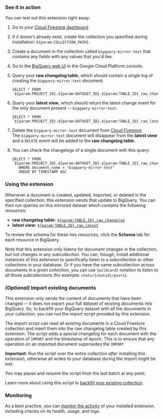 ### See it in action

You can test out this extension right away:

1.  Go to your [Cloud Firestore dashboard](https://console.firebase.google.com/project/${param:PROJECT_ID}/database/firestore/data).

1.  If it doesn't already exist, create the collection you specified during installation: `${param:COLLECTION_PATH}`.

1.  Create a document in the collection called `bigquery-mirror-test` that contains any fields with any values that you'd like.

1.  Go to the [BigQuery web UI](https://console.cloud.google.com/bigquery?project=${param:PROJECT_ID}&p=${param:PROJECT_ID}&d=${param:DATASET_ID}) in the Google Cloud Platform console.

1.  Query your **raw changelog table**, which should contain a single log of creating the `bigquery-mirror-test` document.

    ```  
    SELECT * FROM `${param:PROJECT_ID}.${param:DATASET_ID}.${param:TABLE_ID}_raw_changelog`   
    ```

1.  Query your **latest view**, which should return the latest change event for the only document present -- `bigquery-mirror-test`.

    ```  
    SELECT * FROM `${param:PROJECT_ID}.${param:DATASET_ID}.${param:TABLE_ID}_raw_latest`
    ```

1.  Delete the `bigquery-mirror-test` document from [Cloud Firestore](https://console.firebase.google.com/project/${param:PROJECT_ID}/database/firestore/data).  
The `bigquery-mirror-test` document will disappear from the **latest view** and a `DELETE` event will be added to the **raw changelog table**.

1.  You can check the changelogs of a single document with this query:

    ```  
    SELECT * FROM `${param:PROJECT_ID}.${param:DATASET_ID}.${param:TABLE_ID}_raw_changelog` 
       WHERE document_name = "bigquery-mirror-test" 
       ORDER BY TIMESTAMP ASC  
    ```

### Using the extension

Whenever a document is created, updated, imported, or deleted in the specified collection, this extension sends that update to BigQuery. You can then run queries on this mirrored dataset which contains the following resources:

+   **raw changelog table:** [`${param:TABLE_ID}_raw_changelog`](https://console.cloud.google.com/bigquery?project=${param:PROJECT_ID}&p=${param:PROJECT_ID}&d=${param:DATASET_ID}&t=${param:TABLE_ID}_raw_changelog&page=table)
+   **latest view:** [`${param:TABLE_ID}_raw_latest`](https://console.cloud.google.com/bigquery?project=${param:PROJECT_ID}&p=${param:PROJECT_ID}&d=${param:DATASET_ID}&t=${param:TABLE_ID}_raw_latest&page=table)

To review the schema for these two resources, click the **Schema** tab for each resource in BigQuery.

Note that this extension only listens for _document_ changes in the collection, but not changes in any _subcollection_. You can, though, install additional instances of this extension to specifically listen to a subcollection or other collections in your database. Or if you have the same subcollection across documents in a given collection, you can use `{wildcard}` notation to listen to all those subcollections (for example: `chats/{chatid}/posts`).

### _(Optional)_ Import existing documents

This extension only sends the content of documents that have been changed -- it does not export your full dataset of existing documents into BigQuery. So, to backfill your BigQuery dataset with all the documents in your collection, you can run the import script provided by this extension.

The import script can read all existing documents in a Cloud Firestore collection and insert them into the raw changelog table created by this extension. The script adds a special changelog for each document with the operation of `IMPORT` and the timestamp of epoch. This is to ensure that any operation on an imported document supersedes the `IMPORT`

**Important:** Run the script over the entire collection _after_ installing this extension, otherwise all writes to your database during the import might be lost.

You may pause and resume the script from the last batch at any point.

Learn more about using this script to [backfill your existing collection](https://dev-partners.googlesource.com/samples/firebase/mods/+/master/firestore-bigquery-export/guides/IMPORT_EXISTING_DOCUMENTS.md).

### Monitoring

As a best practice, you can [monitor the activity](https://firebase.google.com/docs/extensions/manage-installed-extensions#monitor) of your installed extension, including checks on its health, usage, and logs.
